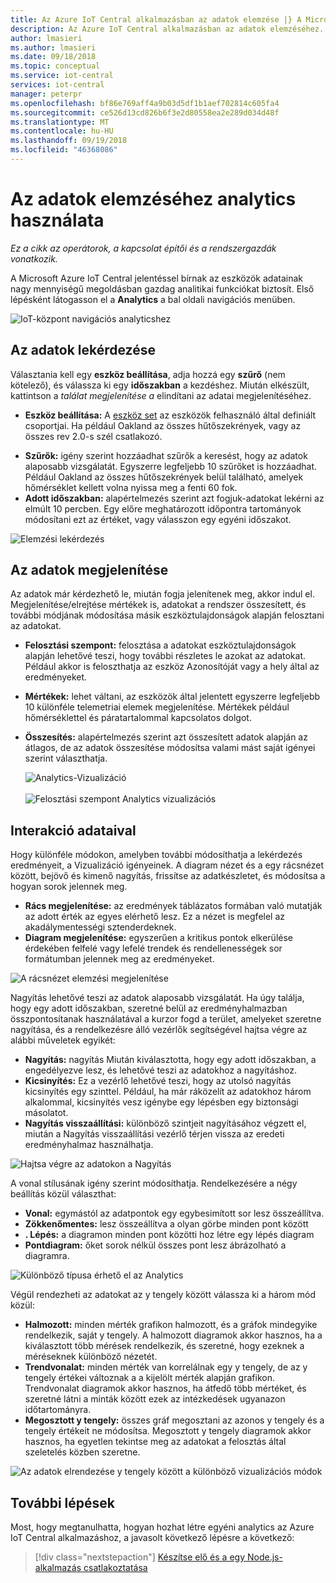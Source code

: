 ```yaml
---
title: Az Azure IoT Central alkalmazásban az adatok elemzése |} A Microsoft Docs
description: Az Azure IoT Central alkalmazásban az adatok elemzéséhez.
author: lmasieri
ms.author: lmasieri
ms.date: 09/18/2018
ms.topic: conceptual
ms.service: iot-central
services: iot-central
manager: peterpr
ms.openlocfilehash: bf86e769aff4a9b03d5df1b1aef702814c605fa4
ms.sourcegitcommit: ce526d13cd826b6f3e2d80558ea2e289d034d48f
ms.translationtype: MT
ms.contentlocale: hu-HU
ms.lasthandoff: 09/19/2018
ms.locfileid: "46368086"
---
```

# <a name="how-to-use-analytics-to-analyze-your-device-data"></a>Az adatok elemzéséhez analytics használata


*Ez a cikk az operátorok, a kapcsolat építői és a rendszergazdák vonatkozik.*


A Microsoft Azure IoT Central jelentéssel bírnak az eszközök adatainak nagy mennyiségű megoldásban gazdag analitikai funkciókat biztosít. Első lépésként látogasson el a **Analytics** a bal oldali navigációs menüben. 

  ![IoT-központ navigációs analyticshez](media\howto-create-analytics\analytics-navigation.png)

## <a name="querying-your-data"></a>Az adatok lekérdezése

Választania kell egy **eszköz beállítása**, adja hozzá egy **szűrő** (nem kötelező), és válassza ki egy **időszakban** a kezdéshez. Miután elkészült, kattintson a *találat megjelenítése a* elindítani az adatai megjelenítéséhez.


* **Eszköz beállítása:** A [eszköz set](howto-use-device-sets.md) az eszközök felhasználó által definiált csoportjai. Ha például Oakland az összes hűtőszekrények, vagy az összes rev 2.0-s szél csatlakozó.

<!---
to-do: confirm if 10 is the max number of filters
to-do: do we need to explain how fiters work?
--->

* **Szűrők:** igény szerint hozzáadhat szűrők a keresést, hogy az adatok alaposabb vizsgálatát. Egyszerre legfeljebb 10 szűrőket is hozzáadhat. Például Oakland az összes hűtőszekrények belül található, amelyek hőmérséklet kellett volna nyissa meg a fenti 60 fok. 
* **Adott időszakban:** alapértelmezés szerint azt fogjuk-adatokat lekérni az elmúlt 10 percben. Egy előre meghatározott időpontra tartományok módosítani ezt az értéket, vagy válasszon egy egyéni időszakot. 

 ![Elemzési lekérdezés](media\howto-create-analytics\analytics-query.png)

## <a name="visualizing-your-data"></a>Az adatok megjelenítése

Az adatok már kérdezhető le, miután fogja jelenítenek meg, akkor indul el. Megjelenítése/elrejtése mértékek is, adatokat a rendszer összesített, és további módjának módosítása másik eszköztulajdonságok alapján felosztani az adatokat.  

* **Felosztási szempont:** felosztása a adatokat eszköztulajdonságok alapján lehetővé teszi, hogy további részletes le azokat az adatokat. Például akkor is feloszthatja az eszköz Azonosítóját vagy a hely által az eredményeket.
<!---
to-do: confirm if 10 is the max number of measurements
--->
* **Mértékek:** lehet váltani, az eszközök által jelentett egyszerre legfeljebb 10 különféle telemetriai elemek megjelenítése. Mértékek például hőmérséklettel és páratartalommal kapcsolatos dolgot. 
* **Összesítés:** alapértelmezés szerint azt összesített adatok alapján az átlagos, de az adatok összesítése módosítsa valami mást saját igényei szerint választhatja. 

   ![Analytics-Vizualizáció](media\howto-create-analytics\analytics-visualize.png) <br/><br/>
   ![Felosztási szempont Analytics vizualizációs](media\howto-create-analytics\analytics-splitby.png)

## <a name="interacting-with-your-data"></a>Interakció adataival

Hogy különféle módokon, amelyben további módosíthatja a lekérdezés eredményeit, a Vizualizáció igényeinek. A diagram nézet és a egy rácsnézet között, bejövő és kimenő nagyítás, frissítse az adatkészletet, és módosítsa a hogyan sorok jelennek meg.

* **Rács megjelenítése:** az eredmények táblázatos formában való mutatják az adott érték az egyes elérhető lesz. Ez a nézet is megfelel az akadálymentességi sztenderdeknek. 
* **Diagram megjelenítése:** egyszerűen a kritikus pontok elkerülése érdekében felfelé vagy lefelé trendek és rendellenességek sor formátumban jelennek meg az eredményeket. 

 ![A rácsnézet elemzési megjelenítése](media\howto-create-analytics\analytics-showgrid.png)

Nagyítás lehetővé teszi az adatok alaposabb vizsgálatát. Ha úgy találja, hogy egy adott időszakban, szeretné belül az eredményhalmazban összpontosítanak használatával a kurzor fogd a terület, amelyeket szeretne nagyítása, és a rendelkezésre álló vezérlők segítségével hajtsa végre az alábbi műveletek egyikét:
* **Nagyítás:** nagyítás Miután kiválasztotta, hogy egy adott időszakban, a engedélyezve lesz, és lehetővé teszi az adatokhoz a nagyításhoz.
* **Kicsinyítés:** Ez a vezérlő lehetővé teszi, hogy az utolsó nagyítás kicsinyítés egy szinttel. Például, ha már ráközelít az adatokhoz három alkalommal, kicsinyítés vesz igénybe egy lépésben egy biztonsági másolatot.
* **Nagyítás visszaállítási:** különböző szintjeit nagyításához végzett el, miután a Nagyítás visszaállítási vezérlő térjen vissza az eredeti eredményhalmaz használhatja. 

 ![Hajtsa végre az adatokon a Nagyítás](media\howto-create-analytics\analytics-zoom.png)


A vonal stílusának igény szerint módosíthatja. Rendelkezésére a négy beállítás közül választhat:
* **Vonal:** egymástól az adatpontok egy egybesimított sor lesz összeállítva. 
* **Zökkenőmentes:** lesz összeállítva a olyan görbe minden pont között
* **. Lépés:** a diagramon minden pont közötti hoz létre egy lépés diagram
* **Pontdiagram:** őket sorok nélkül összes pont lesz ábrázolható a diagramra. 

 ![Különböző típusa érhető el az Analytics](media\howto-create-analytics\analytics-linetypes.png)

Végül rendezheti az adatokat az y tengely között válassza ki a három mód közül:

* **Halmozott:** minden mérték grafikon halmozott, és a gráfok mindegyike rendelkezik, saját y tengely. A halmozott diagramok akkor hasznos, ha a kiválasztott több mérések rendelkezik, és szeretné, hogy ezeknek a méréseknek különböző nézetét.
* **Trendvonalat:** minden mérték van korrelálnak egy y tengely, de az y tengely értékei változnak a a kijelölt mérték alapján grafikon. Trendvonalat diagramok akkor hasznos, ha átfedő több mértéket, és szeretné látni a minták között ezek az intézkedések ugyanazon időtartományra.
* **Megosztott y tengely:** összes gráf megosztani az azonos y tengely és a tengely értékeit ne módosítsa. Megosztott y tengely diagramok akkor hasznos, ha egyetlen tekintse meg az adatokat a felosztás által szeletelés közben szeretne.

 ![Az adatok elrendezése y tengely között a különböző vizualizációs módok](media\howto-create-analytics\analytics-yaxis.png)

## <a name="next-steps"></a>További lépések

Most, hogy megtanulhatta, hogyan hozhat létre egyéni analytics az Azure IoT Central alkalmazáshoz, a javasolt következő lépésre a következő:

> [!div class="nextstepaction"]
> [Készítse elő és a egy Node.js-alkalmazás csatlakoztatása](howto-connect-nodejs.md)